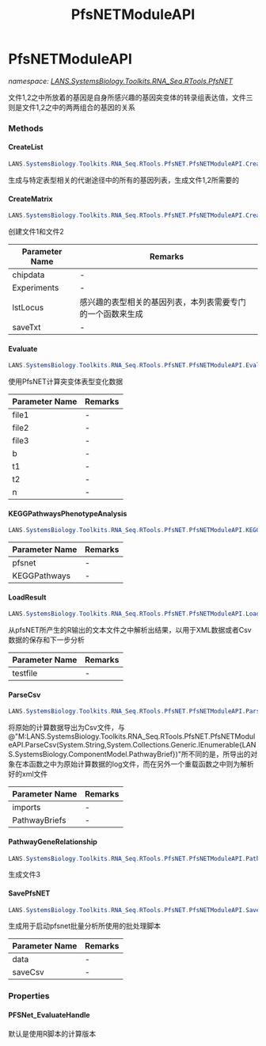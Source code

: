 ﻿---
title: PfsNETModuleAPI
---

# PfsNETModuleAPI
_namespace: [LANS.SystemsBiology.Toolkits.RNA_Seq.RTools.PfsNET](N-LANS.SystemsBiology.Toolkits.RNA_Seq.RTools.PfsNET.html)_

文件1,2之中所放着的基因是自身所感兴趣的基因突变体的转录组表达值，文件三则是文件1,2之中的两两组合的基因的关系

### Methods

#### CreateList
```csharp
LANS.SystemsBiology.Toolkits.RNA_Seq.RTools.PfsNET.PfsNETModuleAPI.CreateList(System.Collections.Generic.IEnumerable{LANS.SystemsBiology.ComponentModel.PathwayBrief},System.Object[])
```
生成与特定表型相关的代谢途径中的所有的基因列表，生成文件1,2所需要的

#### CreateMatrix
```csharp
LANS.SystemsBiology.Toolkits.RNA_Seq.RTools.PfsNET.PfsNETModuleAPI.CreateMatrix(LANS.SystemsBiology.Toolkits.RNA_Seq.dataExprMAT.MatrixFrame,System.Collections.Generic.IEnumerable{System.String},System.Collections.Generic.IEnumerable{System.String},System.String,System.Boolean)
```
创建文件1和文件2

|Parameter Name|Remarks|
|--------------|-------|
|chipdata|-|
|Experiments|-|
|lstLocus|感兴趣的表型相关的基因列表，本列表需要专门的一个函数来生成|
|saveTxt|-|


#### Evaluate
```csharp
LANS.SystemsBiology.Toolkits.RNA_Seq.RTools.PfsNET.PfsNETModuleAPI.Evaluate(System.String,System.String,System.String,System.String,System.String,System.String,System.String)
```
使用PfsNET计算突变体表型变化数据

|Parameter Name|Remarks|
|--------------|-------|
|file1|-|
|file2|-|
|file3|-|
|b|-|
|t1|-|
|t2|-|
|n|-|


#### KEGGPathwaysPhenotypeAnalysis
```csharp
LANS.SystemsBiology.Toolkits.RNA_Seq.RTools.PfsNET.PfsNETModuleAPI.KEGGPathwaysPhenotypeAnalysis(System.Collections.Generic.IEnumerable{LANS.SystemsBiology.Toolkits.RNA_Seq.RTools.PfsNET.TabularArchives.SubNETCsvObject},System.Collections.Generic.IEnumerable{LANS.SystemsBiology.Assembly.KEGG.Archives.Csv.Pathway})
```


|Parameter Name|Remarks|
|--------------|-------|
|pfsnet|-|
|KEGGPathways|-|


#### LoadResult
```csharp
LANS.SystemsBiology.Toolkits.RNA_Seq.RTools.PfsNET.PfsNETModuleAPI.LoadResult(System.String)
```
从pfsNET所产生的R输出的文本文件之中解析出结果，以用于XML数据或者Csv数据的保存和下一步分析

|Parameter Name|Remarks|
|--------------|-------|
|testfile|-|


#### ParseCsv
```csharp
LANS.SystemsBiology.Toolkits.RNA_Seq.RTools.PfsNET.PfsNETModuleAPI.ParseCsv(System.String,System.Collections.Generic.IEnumerable{LANS.SystemsBiology.ComponentModel.PathwayBrief})
```
将原始的计算数据导出为Csv文件，与@"M:LANS.SystemsBiology.Toolkits.RNA_Seq.RTools.PfsNET.PfsNETModuleAPI.ParseCsv(System.String,System.Collections.Generic.IEnumerable{LANS.SystemsBiology.ComponentModel.PathwayBrief})"所不同的是，所导出的对象在本函数之中为原始计算数据的log文件，而在另外一个重载函数之中则为解析好的xml文件

|Parameter Name|Remarks|
|--------------|-------|
|imports|-|
|PathwayBriefs|-|


#### PathwayGeneRelationship
```csharp
LANS.SystemsBiology.Toolkits.RNA_Seq.RTools.PfsNET.PfsNETModuleAPI.PathwayGeneRelationship(System.Collections.Generic.IEnumerable{LANS.SystemsBiology.ComponentModel.PathwayBrief},System.Collections.Generic.IEnumerable{System.String},System.String)
```
生成文件3

#### SavePfsNET
```csharp
LANS.SystemsBiology.Toolkits.RNA_Seq.RTools.PfsNET.PfsNETModuleAPI.SavePfsNET(LANS.SystemsBiology.Toolkits.RNA_Seq.RTools.PfsNET.PFSNetResultOut,System.String)
```
生成用于启动pfsnet批量分析所使用的批处理脚本

|Parameter Name|Remarks|
|--------------|-------|
|data|-|
|saveCsv|-|




### Properties

#### PFSNet_EvaluateHandle
默认是使用R脚本的计算版本

